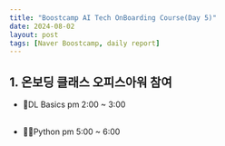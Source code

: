 ```yaml
---
title: "Boostcamp AI Tech OnBoarding Course(Day 5)"
date: 2024-08-02
layout: post
tags: [Naver Boostcamp, daily report]
---
```


## 1. 온보딩 클래스 오피스아워 참여

* DL Basics
  pm 2:00 ~ 3:00
<br><br>

* Python
  pm 5:00 ~ 6:00
<br><br>
